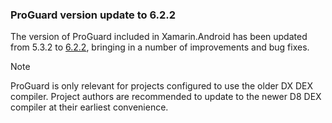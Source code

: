 ### ProGuard version update to 6.2.2

The version of ProGuard included in Xamarin.Android has been updated
from 5.3.2 to [6.2.2][proguard], bringing in a number of improvements
and bug fixes.

> [!NOTE]
> ProGuard is only relevant for projects configured to use the older
> DX DEX compiler.  Project authors are recommended to update to the
> newer D8 DEX compiler at their earliest convenience.

[proguard]: https://www.guardsquare.com/products/proguard/manual/versions
